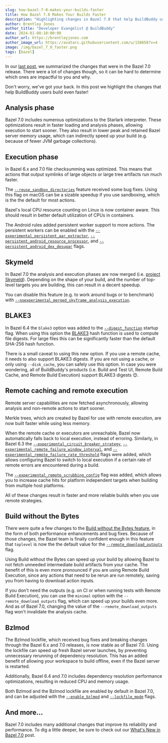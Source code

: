 ```yaml
---
slug: how-bazel-7-0-makes-your-builds-faster
title: How Bazel 7.0 Makes Your Builds Faster
description: "Highlighting changes in Bazel 7.0 that help BuildBuddy users build even faster!"
author: Brentley Jones
author_title: "Developer Evangelist @ BuildBuddy"
date: 2024-01-08:10:00:00
author_url: https://brentleyjones.com
author_image_url: https://avatars.githubusercontent.com/u/158658?v=4
image: /img/bazel_7_0_faster.png
tags: [bazel]
---
```


In our [last post][bazel_7_0],
we summarized the changes that were in the Bazel 7.0 release.
There were a lot of changes though,
so it can be hard to determine which ones are impactful to you and why.

Don't worry, we've got your back.
In this post we highlight the changes that help BuildBuddy users build even faster!

[bazel_7_0]: whats-new-in-bazel-7-0.mdx

<!-- truncate -->

## Analysis phase

Bazel 7.0 includes numerous optimizations to the Starlark interpreter.
These optimizations result in faster loading and analysis phases,
allowing execution to start sooner.
They also result in lower peak and retained Bazel server memory usage,
which can indirectly speed up your build
(e.g. because of fewer JVM garbage collections).

## Execution phase

In Bazel 6.x and 7.0 file checksumming was optimized.
This means that actions that output symlinks of large objects or large tree artifacts run much faster.

The [`--reuse_sandbox_directories`][reuse_sandbox_directories] feature received some bug fixes.
Using this flag on macOS can be a sizable speedup if you use sandboxing,
which is the the default for most actions.

Bazel's local CPU resource counting on Linux is now container aware.
This should result in better default utilization of CPUs in containers.

The Android rules added persistent worker support to more actions.
The persistent workers can be enabled with the
[`--experimental_persistent_aar_extractor`][experimental_persistent_aar_extractor],
[`--persistent_android_resource_processor`][persistent_android_resource_processor],
and [`--persistent_android_dex_desugar`][persistent_android_dex_desugar] flags.

[experimental_persistent_aar_extractor]: https://bazel.build/versions/7.0.0/reference/command-line-reference#flag--experimental_persistent_aar_extractor
[persistent_android_resource_processor]: https://bazel.build/versions/7.0.0/reference/command-line-reference#flag--persistent_android_resource_processor
[persistent_android_dex_desugar]: https://bazel.build/versions/7.0.0/reference/command-line-reference#flag--persistent_android_dex_desugar
[reuse_sandbox_directories]: https://bazel.build/versions/7.0.0/reference/command-line-reference#flag--reuse_sandbox_directories

## Skymeld

In Bazel 7.0 the analysis and execution phases are now merged
(i.e. [project Skymeld][skymeld]).
Depending on the shape of your build,
and the number of top-level targets you are building,
this can result in a decent speedup.

You can disable this feature
(e.g. to work around bugs or to benchmark)
with [`--noexperimental_merged_skyframe_analysis_execution`][experimental_merged_skyframe_analysis_execution].

[experimental_merged_skyframe_analysis_execution]: https://github.com/bazelbuild/bazel/blob/7.0.0/src/main/java/com/google/devtools/build/lib/buildtool/BuildRequestOptions.java#L376-L383
[skymeld]: https://github.com/bazelbuild/bazel/issues/14057

## BLAKE3

In Bazel 6.4 the `blake3` option was added to the [`--digest_function`][digest_function] startup flag.
When using this option the [BLAKE3][blake3] hash function is used to compute file digests.
For large files this can be significantly faster than the default SHA-256 hash function.

There is a small caveat to using this new option.
If you use a remote cache,
it needs to also support BLAKE3 digests.
If you are not using a cache,
or only using `--disk_cache`,
you can safely use this option.
In case you were wondering,
all of BuildBuddy's products
(i.e. Build and Test UI, Remote Build Cache, and Remote Build Execution)
support BLAKE3 digests 😊.

[blake3]: https://github.com/BLAKE3-team/BLAKE3
[digest_function]: https://github.com/bazelbuild/bazel/blob/7.0.0/src/main/java/com/google/devtools/build/lib/runtime/BlazeServerStartupOptions.java#L407-L418

## Remote caching and remote execution

Remote server capabilities are now fetched asynchronously,
allowing analysis and non-remote actions to start sooner.

Merkle trees,
which are created by Bazel for use with remote execution,
are now built faster while using less memory.

When the remote cache or executors are unreachable,
Bazel now automatically falls back to local execution,
instead of erroring.
Similarly, in Bazel 6.3 the
[`--experimental_circuit_breaker_strategy`][experimental_circuit_breaker_strategy],
[`--experimental_remote_failure_window_interval`][experimental_remote_failure_window_interval],
and [`--experimental_remote_failure_rate_threshold`][experimental_remote_failure_rate_threshold]
flags were added,
which allows configuring Bazel to switch to local execution if a certain rate of remote errors are encountered during a build.

The [`--experimental_remote_scrubbing_config`][experimental_remote_scrubbing_config] flag was added,
which allows you to increase cache hits for platform independent targets when building from multiple host platforms.

All of these changes result in faster and more reliable builds when you use remote strategies.

[experimental_circuit_breaker_strategy]: https://bazel.build/versions/7.0.0/reference/command-line-reference#flag--experimental_circuit_breaker_strategy
[experimental_remote_failure_rate_threshold]: https://bazel.build/versions/7.0.0/reference/command-line-reference#flag--experimental_remote_failure_rate_threshold
[experimental_remote_failure_window_interval]: https://bazel.build/versions/7.0.0/reference/command-line-reference#flag--experimental_remote_failure_window_interval
[experimental_remote_scrubbing_config]: https://bazel.build/versions/7.0.0/reference/command-line-reference#flag--experimental_remote_scrubbing_config

## Build without the Bytes

There were quite a few changes to the [Build without the Bytes feature][bwtb],
in the form of both performance enhancements and bug fixes.
Because of those changes,
the Bazel team is finally confident enough in this feature that `toplevel` is now the the default value for the [`--remote_download_outputs`][remote_download_outputs] flag.

Using Build without the Bytes can speed up your build by allowing Bazel to not fetch unneeded intermediate build artifacts from your cache.
The benefit of this is even more pronounced if you are using Remote Build Execution,
since any actions that need to be rerun are run remotely,
saving you from having to download action inputs.

If you don't need the outputs
(e.g. on CI or when running tests with Remote Build Execution),
you can use the `minimal` option with the `--remote_download_outputs` flag,
which can speed up your builds even more.
And as of Bazel 7.0,
changing the value of the `--remote_download_outputs` flag won't invalidate the analysis cache.

[bwtb]: https://blog.bazel.build/2023/10/06/bwob-in-bazel-7.html
[remote_download_outputs]: https://bazel.build/versions/7.0.0/reference/command-line-reference#flag--remote_download_outputs

## Bzlmod

The Bzlmod lockfile,
which received bug fixes and breaking changes through the Bazel 6.x and 7.0 releases,
is now stable as of Bazel 7.0.
Using the lockfile can speed up fresh Bazel server launches,
by preventing unnecessary rerunning of dependency resolution.
This has an added benefit of allowing your workspace to build offline,
even if the Bazel server is restarted.

Additionally,
Bazel 6.4 and 7.0 includes dependency resolution performance optimizations,
resulting in reduced CPU and memory usage.

Both Bzlmod and the Bzlmod lockfile are enabled by default in Bazel 7.0,
and can be adjusted with the [`--enable_bzlmod`][enable_bzlmod] and [`--lockfile_mode`][lockfile_mode] flags.

[enable_bzlmod]: https://bazel.build/versions/7.0.0/reference/command-line-reference#flag--enable_bzlmod
[lockfile_mode]: https://bazel.build/versions/7.0.0/reference/command-line-reference#flag--lockfile_mode

## And more...

Bazel 7.0 includes many additional changes that improve its reliability and performance.
To dig a little deeper,
be sure to check out our [What's New in Bazel 7.0][bazel_7_0] post.
